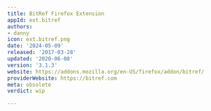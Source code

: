 ```yaml
---
title: BitRef Firefox Extension
appId: ext.bitref
authors:
- danny
icon: ext.bitref.png
date: '2024-05-09'
released: '2017-03-28'
updated: '2020-06-08'
version: '3.1.3'
website: https://addons.mozilla.org/en-US/firefox/addon/bitref/
providerWebsite: https://bitref.com
meta: obsolete
verdict: wip

---
```



